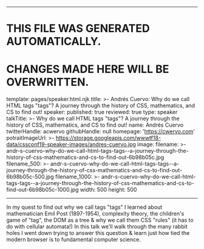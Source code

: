 ----

# THIS FILE WAS GENERATED AUTOMATICALLY.
# CHANGES MADE HERE WILL BE OVERWRITTEN.

template: pages/speaker.html.njk
title: >-
  Andrés Cuervo: Why do we call HTML tags "tags"? A journey through the history
  of CSS, mathematics, and CS to find out!
speaker:
  published: true
  reviewed: true
  type: speaker
  talkTitle: >-
    Why do we call HTML tags "tags"? A journey through the history of CSS,
    mathematics, and CS to find out!
  name: Andrés Cuervo
  twitterHandle: acwervo
  githubHandle: null
  homepage: 'https://cwervo.com'
  potraitImageUrl: >-
    https://storage.googleapis.com/wwwtf18-data/cssconf19-speaker-images/andres-cuervo.jpg
  image:
    filename: >-
      andr-s-cuervo-why-do-we-call-html-tags-tags--a-journey-through-the-history-of-css-mathematics-and-cs-to-find-out-6b98b05c.jpg
    filename_500: >-
      andr-s-cuervo-why-do-we-call-html-tags-tags--a-journey-through-the-history-of-css-mathematics-and-cs-to-find-out-6b98b05c-500.jpg
    filename_1000: >-
      andr-s-cuervo-why-do-we-call-html-tags-tags--a-journey-through-the-history-of-css-mathematics-and-cs-to-find-out-6b98b05c-1000.jpg
    width: 500
    height: 500

----

In my quest to find out why we call tags "tags" I learned about mathematician
Emil Post (1897-1954), complexity theory, the children's game of "tag", the DOM
as a tree & why we call them CSS "rules" (it has to do with cellular automata!)
In this talk we'll walk through the many rabbit holes I went down trying to
answer this question & learn just how tied the modern browser is to fundamental
computer science.